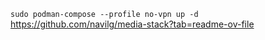 ```sudo podman-compose --profile no-vpn up -d```  
https://github.com/navilg/media-stack?tab=readme-ov-file

